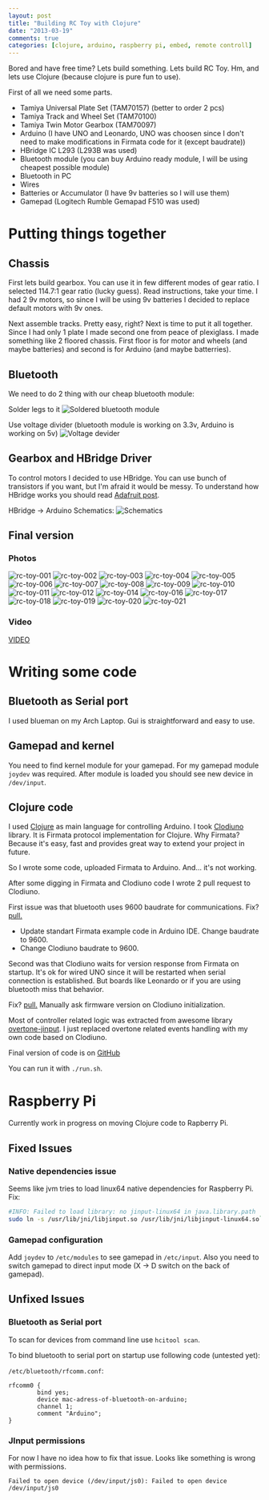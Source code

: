 ```yaml
---
layout: post
title: "Building RC Toy with Clojure"
date: "2013-03-19"
comments: true
categories: [clojure, arduino, raspberry pi, embed, remote controll]
---
```

Bored and have free time? Lets build something.
Lets build RC Toy. Hm, and lets use Clojure (because clojure is pure fun to use).

<!--more-->

First of all we need some parts.

* Tamiya Universal Plate Set (TAM70157) (better to order 2 pcs)
* Tamiya Track and Wheel Set (TAM70100)
* Tamiya Twin Motor Gearbox  (TAM70097)
* Arduino (I have UNO and Leonardo, UNO was choosen since I don't need to make modifications in Firmata code for it (except baudrate))
* HBridge IC L293 (L293B was used)
* Bluetooth module (you can buy Arduino ready module, I will be using cheapest possible module)
* Bluetooth in PC
* Wires
* Batteries or Accumulator (I have 9v batteries so I will use them)
* Gamepad (Logitech Rumble Gemapad F510 was used)

# Putting things together
## Chassis
First lets build gearbox. You can use it in few different modes of gear ratio. I selected 114.7:1 gear ratio (lucky guess).
Read instructions, take your time. I had 2 9v motors, so since I will be using 9v batteries I decided to replace default motors with 9v ones.

Next assemble tracks. Pretty easy, right? Next is time to put it all together. Since I had only 1 plate I made second one from peace of plexiglass.
I made something like 2 floored chassis. First floor is for motor and wheels (and maybe batteries) and second is for Arduino (and maybe batterries).

## Bluetooth
We need to do 2 thing with our cheap bluetooth module:

Solder legs to it
![Soldered bluetooth module](https://d1wvxg652jdms0.cloudfront.net/rc-toy/bluetooth-module-for-Arduino.jpg)

Use voltage divider (bluetooth module is working on 3.3v, Arduino is working on 5v)
![Voltage devider](https://d1wvxg652jdms0.cloudfront.net/rc-toy/bluetooth-module-for-Arduino.svg)

## Gearbox and HBridge Driver
To control motors I decided to use HBridge. You can use bunch of transistors if you want, but I'm afraid it would be messy.
To understand how HBridge works you should read [Adafruit post](https://learn.adafruit.com/adafruit-Arduino-lesson-15-dc-motor-reversing/overview).

HBridge -> Arduino Schematics:
![Schematics](https://d1wvxg652jdms0.cloudfront.net/rc-toy/arduino-and-hbridge-l293b-rc-toy.svg)

## Final version

### Photos
![rc-toy-001](https://d1wvxg652jdms0.cloudfront.net/rc-toy/photos/photo-001.jpg)
![rc-toy-002](https://d1wvxg652jdms0.cloudfront.net/rc-toy/photos/photo-002.jpg)
![rc-toy-003](https://d1wvxg652jdms0.cloudfront.net/rc-toy/photos/photo-003.jpg)
![rc-toy-004](https://d1wvxg652jdms0.cloudfront.net/rc-toy/photos/photo-004.jpg)
![rc-toy-005](https://d1wvxg652jdms0.cloudfront.net/rc-toy/photos/photo-005.jpg)
![rc-toy-006](https://d1wvxg652jdms0.cloudfront.net/rc-toy/photos/photo-006.jpg)
![rc-toy-007](https://d1wvxg652jdms0.cloudfront.net/rc-toy/photos/photo-007.jpg)
![rc-toy-008](https://d1wvxg652jdms0.cloudfront.net/rc-toy/photos/photo-008.jpg)
![rc-toy-009](https://d1wvxg652jdms0.cloudfront.net/rc-toy/photos/photo-009.jpg)
![rc-toy-010](https://d1wvxg652jdms0.cloudfront.net/rc-toy/photos/photo-010.jpg)
![rc-toy-011](https://d1wvxg652jdms0.cloudfront.net/rc-toy/photos/photo-011.jpg)
![rc-toy-012](https://d1wvxg652jdms0.cloudfront.net/rc-toy/photos/photo-012.jpg)
![rc-toy-014](https://d1wvxg652jdms0.cloudfront.net/rc-toy/photos/photo-014.jpg)
![rc-toy-016](https://d1wvxg652jdms0.cloudfront.net/rc-toy/photos/photo-016.jpg)
![rc-toy-017](https://d1wvxg652jdms0.cloudfront.net/rc-toy/photos/photo-017.jpg)
![rc-toy-018](https://d1wvxg652jdms0.cloudfront.net/rc-toy/photos/photo-018.jpg)
![rc-toy-019](https://d1wvxg652jdms0.cloudfront.net/rc-toy/photos/photo-019.jpg)
![rc-toy-020](https://d1wvxg652jdms0.cloudfront.net/rc-toy/photos/photo-020.jpg)
![rc-toy-021](https://d1wvxg652jdms0.cloudfront.net/rc-toy/photos/photo-021.jpg)

### Video
[VIDEO](https://d1wvxg652jdms0.cloudfront.net/rc-toy/video-1.flv)

# Writing some code
## Bluetooth as Serial port
I used blueman on my Arch Laptop. Gui is straightforward and easy to use.

## Gamepad and kernel
You need to find kernel module for your gamepad. For my gamepad module `joydev` was required.
After module is loaded you should see new device in `/dev/input`.

## Clojure code
I used [Clojure](https://clojure.org/) as main language for controlling Arduino. I took [Clodiuno](https://github.com/nakkaya/clodiuno) library.
It is Firmata protocol implementation for Clojure. Why Firmata? Because it's easy, fast and provides great way to extend your project in future.

So I wrote some code, uploaded Firmata to Arduino. And... it's not working.

After some digging in Firmata and Clodiuno code I wrote 2 pull request to Clodiuno.

First issue was that bluetooth uses 9600 baudrate for communications. Fix? [pull.](https://github.com/nakkaya/clodiuno/pull/5)

* Update standart Firmata example code in Arduino IDE. Change baudrate to 9600.
* Change Clodiuno baudrate to 9600.

Second was that Clodiuno waits for version response from Firmata on startup. It's ok for wired UNO since it will be restarted when serial connection is established.
But boards like Leonardo or if you are using bluetooth miss that behavior.

Fix? [pull.](https://github.com/nakkaya/clodiuno/pull/6) Manually ask firmware version on Clodiuno initialization.

Most of controller related logic was extracted from awesome library [overtone-jinput](https://github.com/gavilancomun/jinput-overtone).
I just replaced overtone related events handling with my own code based on Clodiuno.

Final version of code is on [GitHub](https://github.com/Gonzih/clj-arduino-rc-toy)

You can run it with `./run.sh`.

# Raspberry Pi

Currently work in progress on moving Clojure code to Rapberry Pi.

## Fixed Issues

### Native dependencies issue
Seems like jvm tries to load linux64 native dependencies for Raspberry Pi. Fix:

```sh
#INFO: Failed to load library: no jinput-linux64 in java.library.path
sudo ln -s /usr/lib/jni/libjinput.so /usr/lib/jni/libjinput-linux64.so`
```

### Gamepad configuration
Add `joydev` to `/etc/modules` to see gamepad in `/etc/input`.
Also you need to switch gamepad to direct input mode (X -> D switch on the back of gamepad).

## Unfixed Issues

### Bluetooth as Serial port
To scan for devices from command line use `hcitool scan`.

To bind bluetooth to serial port on startup use following code (untested yet):

`/etc/bluetooth/rfcomm.conf`:
```text
rfcomm0 {
        bind yes;
        device mac-adress-of-bluetooth-on-arduino;
        channel 1;
        comment "Arduino";
}
```

### JInput permissions
For now I have no idea how to fix that issue. Looks like something is wrong with permissions.
```text
Failed to open device (/dev/input/js0): Failed to open device /dev/input/js0
```
